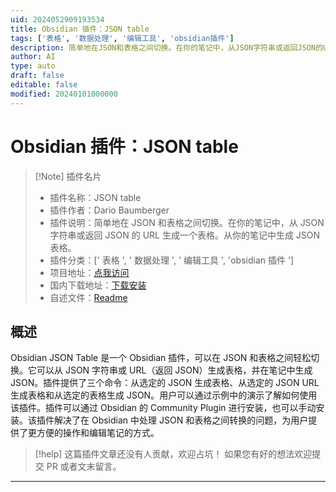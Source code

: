 ```yaml
---
uid: 2024052909193534
title: Obsidian 插件：JSON table
tags: ['表格', '数据处理', '编辑工具', 'obsidian插件']
description: 简单地在JSON和表格之间切换。在你的笔记中，从JSON字符串或返回JSON的URL生成一个表格。从你的笔记中生成JSON表格。
author: AI
type: auto
draft: false
editable: false
modified: 20240101000000
---
```


# Obsidian 插件：JSON table

> [!Note] 插件名片
> - 插件名称：JSON table
> - 插件作者：Dario Baumberger
> - 插件说明：简单地在 JSON 和表格之间切换。在你的笔记中，从 JSON 字符串或返回 JSON 的 URL 生成一个表格。从你的笔记中生成 JSON 表格。
> - 插件分类：[' 表格 ', ' 数据处理 ', ' 编辑工具 ', 'obsidian 插件 ']
> - 项目地址：[点我访问](https://github.com/dario-baumberger/obsidian-json-table)
> - 国内下载地址：[下载安装](https://pkmer.cn/products/plugin/pluginMarket/?json-table)
> - 自述文件：[Readme](https://ghproxy.net/https://raw.githubusercontent.com/dario-baumberger/obsidian-json-table/master/README.md)

## 概述

Obsidian JSON Table 是一个 Obsidian 插件，可以在 JSON 和表格之间轻松切换。它可以从 JSON 字符串或 URL（返回 JSON）生成表格，并在笔记中生成 JSON。插件提供了三个命令：从选定的 JSON 生成表格、从选定的 JSON URL 生成表格和从选定的表格生成 JSON。用户可以通过示例中的演示了解如何使用该插件。插件可以通过 Obsidian 的 Community Plugin 进行安装，也可以手动安装。该插件解决了在 Obsidian 中处理 JSON 和表格之间转换的问题，为用户提供了更方便的操作和编辑笔记的方式。

> [!help]
> 这篇插件文章还没有人贡献，欢迎占坑！
> 如果您有好的想法欢迎提交 PR 或者文末留言。

---



